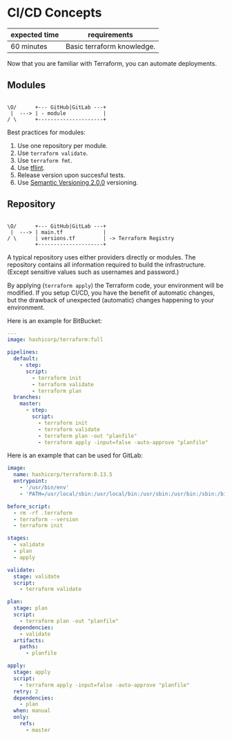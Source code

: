 # CI/CD Concepts

|expected time|requirements              |
|-------------|--------------------------|
|60 minutes   |Basic terraform knowledge.|

Now that you are familiar with Terraform, you can automate deployments.

## Modules

```text

\O/      +--- GitHub|GitLab ---+
 |  ---> | - module            |
/ \      +---------------------+
```

Best practices for modules:

1. Use one repository per module.
2. Use `terraform validate`.
3. Use `terraform fmt`.
4. Use [tflint](https://github.com/wata727/tflint).
5. Release version upon succesful tests.
6. Use [Semantic Versioning 2.0.0](https://semver.org/) versioning.

## Repository

```text

\O/      +--- GitHub|GitLab ---+
 |  ---> | main.tf             |
/ \      | versions.tf         | -> Terraform Registry
         +---------------------+
```

A typical repository uses either providers directly or modules. The repository contains all information required to build the infrastructure. (Except sensitive values such as usernames and password.)

By applying (`terraform apply`) the Terraform code, your environment will be modified. If you setup CI/CD, you have the benefit of automatic changes, but the drawback of unexpected (automatic) changes happening to your environment.

Here is an example for BitBucket:

```yaml
---
image: hashicorp/terraform:full

pipelines:
  default:
    - step:
      script:
        - terraform init
        - terraform validate
        - terraform plan
  branches:
    master:
      - step:
        script:
          - terraform init
          - terraform validate
          - terraform plan -out "planfile"
          - terraform apply -input=false -auto-approve "planfile"
```

Here is an example that can be used for GitLab:

```yaml
image:
  name: hashicorp/terraform:0.13.5
  entrypoint:
    - '/usr/bin/env'
    - 'PATH=/usr/local/sbin:/usr/local/bin:/usr/sbin:/usr/bin:/sbin:/bin'

before_script:
  - rm -rf .terraform
  - terraform --version
  - terraform init

stages:
  - validate
  - plan
  - apply

validate:
  stage: validate
  script:
    - terraform validate

plan:
  stage: plan
  script:
    - terraform plan -out "planfile"
  dependencies:
    - validate
  artifacts:
    paths:
      - planfile

apply:
  stage: apply
  script:
    - terraform apply -input=false -auto-approve "planfile"
  retry: 2
  dependencies:
    - plan
  when: manual
  only:
    refs:
      - master
```
